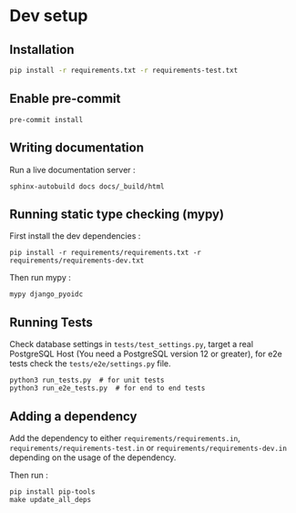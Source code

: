 # Dev setup

## Installation

```bash
pip install -r requirements.txt -r requirements-test.txt
```

## Enable pre-commit

```
pre-commit install
```

## Writing documentation

Run a live documentation server :

```
sphinx-autobuild docs docs/_build/html
```

## Running static type checking (mypy)

First install the dev dependencies :

```
pip install -r requirements/requirements.txt -r requirements/requirements-dev.txt
```

Then run mypy :

```
mypy django_pyoidc
```

## Running Tests

Check database settings in `tests/test_settings.py`, target a real PostgreSQL Host (You need a PostgreSQL version 12 or greater), for e2e tests check the `tests/e2e/settings.py` file.

```
python3 run_tests.py  # for unit tests
python3 run_e2e_tests.py  # for end to end tests
```

## Adding a dependency

Add the dependency to either `requirements/requirements.in`, `requirements/requirements-test.in` or `requirements/requirements-dev.in` 
depending on the usage of the dependency.

Then run :

```
pip install pip-tools
make update_all_deps
```
